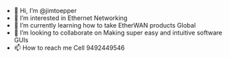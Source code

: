 - 👋 Hi, I’m @jimtoepper
- 👀 I’m interested in Ethernet Networking
- 🌱 I’m currently learning how to take EtherWAN products Global
- 💞️ I’m looking to collaborate on Making super easy and intuitive software GUIs
- 📫 How to reach me Cell 9492449546

<!---
jimtoepper/jimtoepper is a ✨ special ✨ repository because its `README.md` (this file) appears on your GitHub profile.
You can click the Preview link to take a look at your changes.
--->
